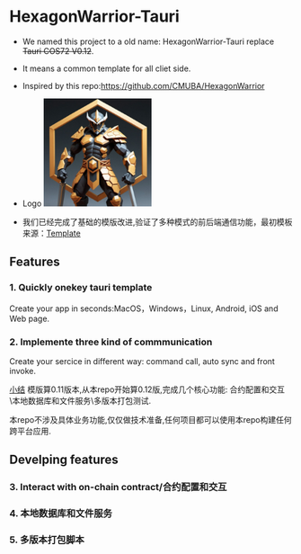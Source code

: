 # HexagonWarrior-Tauri
- We named this project to a old name: HexagonWarrior-Tauri replace ~~Tauri COS72 V0.12~~.
- It means a common template for all cliet side.
- Inspired by this repo:https://github.com/CMUBA/HexagonWarrior

- Logo
<img src="https://raw.githubusercontent.com/jhfnetboy/MarkDownImg/main/img/202406091522004.png" width="40%"></img>
- 我们已经完成了基础的模版改进,验证了多种模式的前后端通信功能，最初模板来源：[Template](https://github.com/jhfnetboy/COS72-tauri-nextjs-template)
## Features
### 1. Quickly onekey tauri template
Create your app in seconds:MacOS，Windows，Linux, Android, iOS and Web page.
### 2. Implemente three kind of commmunication
Create your sercice in different way: command call, auto sync and front invoke.

[小结](COMMUNICATION.md)
模版算0.11版本,从本repo开始算0.12版,完成几个核心功能:
合约配置和交互\本地数据库和文件服务\多版本打包测试. 

本repo不涉及具体业务功能,仅仅做技术准备,任何项目都可以使用本repo构建任何跨平台应用.

## Develping features
### 3. Interact with on-chain contract/合约配置和交互

### 4. 本地数据库和文件服务

### 5. 多版本打包脚本
